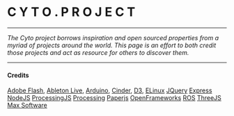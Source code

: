 # C Y T O . P R O J E C T
***

*The Cyto project borrows inspiration and open sourced properties from a myriad of projects around the world. This page is an effort to both credit those projects and act as resource for others to discover them.*

***

#### Credits

[Adobe Flash](http://www.adobe.com/products/flash.html),
[Ableton Live](https://www.ableton.com/),
[Arduino](http://www.arduino.cc/),
[Cinder](http://libcinder.org/),
[D3](http://d3js.org/),
[ELinux](http://elinux.org/Main_Page)
[JQuery](http://jquery.com/)
[Express](http://expressjs.com/)
[NodeJS](http://nodejs.org/)
[ProcessingJS](https://github.com/processing-js/processing-js)
[Processing](http://processing.org)
[Paperjs](https://github.com/paperjs)
[OpenFrameworks](http://www.openframeworks.cc/)
[ROS](http://www.ros.org/)
[ThreeJS](http://threejs.org/)
[Max Software](http://cycling74.com/products/max/)


